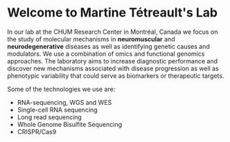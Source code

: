 # Welcome to Martine Tétreault's Lab
In our lab at the CHUM Research Center in Montréal, Canada we focus on the study of molecular mechanisms in **neuromuscular** and **neurodegenerative** diseases as well 
as identifying genetic causes and modulators. We use a combination of omics and functional genomics approaches. The laboratory aims to increase diagnostic performance 
and discover new mechanisms associated with disease progression as well as phenotypic variability that could serve as biomarkers or therapeutic targets.

Some of the technologies we use are:
* RNA-sequencing, WGS and WES
* Single-cell RNA sequencing
* Long read sequencing
* Whole Genome Bisulfite Sequencing
* CRISPR/Cas9

<!--

**Here are some ideas to get you started:**

🙋‍♀️ A short introduction - what is your organization all about?
🌈 Contribution guidelines - how can the community get involved?
👩‍💻 Useful resources - where can the community find your docs? Is there anything else the community should know?
🍿 Fun facts - what does your team eat for breakfast?
🧙 Remember, you can do mighty things with the power of [Markdown](https://docs.github.com/github/writing-on-github/getting-started-with-writing-and-formatting-on-github/basic-writing-and-formatting-syntax)
-->
